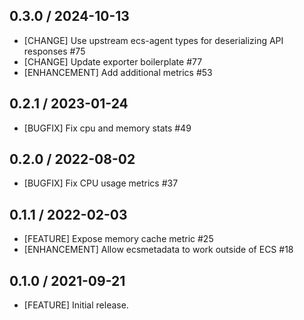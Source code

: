 ## 0.3.0 / 2024-10-13

* [CHANGE] Use upstream ecs-agent types for deserializing API responses #75
* [CHANGE] Update exporter boilerplate #77
* [ENHANCEMENT] Add additional metrics #53

## 0.2.1 / 2023-01-24

* [BUGFIX] Fix cpu and memory stats #49

## 0.2.0 / 2022-08-02

* [BUGFIX] Fix CPU usage metrics #37

## 0.1.1 / 2022-02-03

* [FEATURE] Expose memory cache metric #25
* [ENHANCEMENT] Allow ecsmetadata to work outside of ECS #18

## 0.1.0 / 2021-09-21

* [FEATURE] Initial release.

